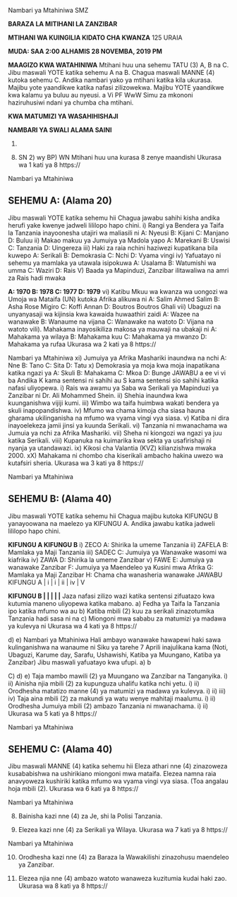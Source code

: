 Nambari ya Mtahiniwa
SMZ

**BARAZA LA MITIHANI LA ZANZIBAR**

**MTIHANI WA KUINGILIA KIDATO CHA KWANZA**
125 URAIA

**MUDA: SAA 2:00 ALHAMIS 28 NOVEMBA, 2019 PM**

**MAAGIZO KWA WATAHINIWA**
Mtihani huu una sehemu TATU (3) A, B na C.
Jibu maswali YOTE katika sehemu A na B. Chagua maswali MANNE (4)
kutoka sehemu C.
Andika nambari yako ya mtihani katika kila ukurasa.
Majibu yote yaandikwe katika nafasi zilizowekwa.
Majibu YOTE yaandikwe kwa kalamu ya buluu au nyeusi.
a Vi PF WwW
Simu za mkononi haziruhusiwi ndani ya chumba cha mtihani.

**KWA MATUMIZI YA WASAHIHISHAJI**

**NAMBARI YA SWALI ALAMA SAINI**

1. 
8) SN 2) wy BP) WN
Mtihani huu una kurasa 8 zenye maandishi
Ukurasa wa 1 kati ya 8
https://

Nambari ya Mtahiniwa

## SEHEMU A: (Alama 20)
Jibu maswali YOTE katika sehemu hii
Chagua jawabu sahihi kisha andika herufi yake kwenye jadweli lililopo hapo chini.
i) Rangi ya Bendera ya Taifa la Tanzania inayoonesha utajiri wa maliasili ni
A: Nyeusi B: Kijani C: Manjano D: Buluu ii) Makao makuu ya Jumuiya ya Madola yapo
A: Marekani B: Uswisi C: Tanzania D: Uingereza iii) Haki za raia nchini haziwezi kupatikana bila kuwepo
A: Serikali B: Demokrasia C: Nchi D: Vyama vingi iv) Yafuatayo ni sehemu ya mamlaka ya utawala isipokuwa
A: Usalama B: Watumishi wa umma
C: Waziri D: Rais
V) Baada ya Mapinduzi, Zanzibar ilitawaliwa na amri za Rais hadi mwaka

**A: 1970 B: 1978 C: 1977 D: 1979**
vi) Katibu Mkuu wa kwanza wa uongozi wa Umoja wa Mataifa (UN) kutoka Afrika alikuwa ni
A: Salim Ahmed Salim B: Asha Rose Migiro
C: Koffi Annan D: Boutros Boutros Ghali vii) Ubaguzi na unyanyasaji wa kijinsia kwa kawaida huwaathiri zaidi
A: Wazee na wanawake B: Wanaume na vijana
C: Wanawake na watoto D: Vijana na watoto vili). Mahakama inayosikiliza makosa ya mauwaji na ubakaji ni
A: Mahakama ya wilaya B: Mahakama kuu
C: Mahakama ya mwanzo D: Mahakama ya rufaa
Ukurasa wa 2 kati ya 8
https://

Nambari ya Mtahiniwa xi) Jumuiya ya Afrika Mashariki inaundwa na nchi
A: Nne B: Tano C: Sita D: Tatu x) Demokrasia ya moja kwa moja inapatikana katika ngazi ya
A: Skuli B: Mahakama C: Mkoa D: Bunge
JAWABU
a ee vi vi ba
Andika K kama sentensi ni sahihi au S kama sentensi sio sahihi katika nafasi uliyopewa.
i) Rais wa awamu ya Saba wa Serikali ya Mapinduzi ya Zanzibar ni Dr. Ali Mohammed Shein.
ii) Shehia inaundwa kwa kuunganishwa vijiji kumi.
iii) Wimbo wa taifa huimbwa wakati bendera ya skuli inapopandishwa.
iv) Mfumo wa chama kimoja cha siasa hauna gharama ukilinganisha na mfumo wa vyama vingi vya siasa.
v) Katiba ni dira inayoelekeza jamii jinsi ya kuunda Serikali.
vi) Tanzania ni mwanachama wa Jumuia ya nchi za Afrika Mashariki.
vii) Sheha ni kiongozi wa ngazi ya juu katika Serikali.
viii) Kupanuka na kuimarika kwa sekta ya usafirishaji ni nyanja ya utandawazi.
ix) Kikosi cha Valantia (KVZ) kilianzishwa mwaka 2000. 
xX) Mahakama ni chombo cha kiserikali ambacho hakina uwezo wa kutafsiri sheria.
Ukurasa wa 3 kati ya 8
https://

Nambari ya Mtahiniwa

## SEHEMU B: (Alama 40)
Jibu maswali YOTE katika sehemu hii
Chagua majibu kutoka KIFUNGU B yanayoowana na maelezo ya KIFUNGU A.
Andika jawabu katika jadweli lililopo hapo chini.

**KIFUNGU A KIFUNGU B**
i) ZECO A: Shirika la umeme Tanzania ii) ZAFELA B: Mamlaka ya Maji Tanzania iii) SADEC C: Jumuiya ya Wanawake wasomi wa kiafrika iv) ZAWA D: Shirika la umeme Zanzibar v) FAWE E: Jumuiya ya wanawake Zanzibar
F: Jumuiya ya Maendeleo ya Kusini mwa Afrika
G: Mamlaka ya Maji Zanzibar
H: Chama cha wanasheria wanawake
JAWABU
KIFUNGU A | i | i | ii | iv | V

**KIFUNGU B | | | | |**
Jaza nafasi zilizo wazi katika sentensi zifuatazo kwa kutumia maneno uliyopewa katika mabano.
a) Fedha ya Taifa la Tanzania ipo katika mfumo wa au b) Katiba mbili (2) kuu za serikali zinazotumika Tanzania hadi sasa ni na c) Miongoni mwa sababu za matumizi ya madawa ya kulevya ni
Ukurasa wa 4 kati ya 8
https://

d)
e)
Nambari ya Mtahiniwa
Hali ambayo wanawake hawapewi haki sawa kulinganishwa na wanaume ni
Siku ya tarehe 7 Aprili inajulikana kama
(Noti, Ubaguzi, Karume day, Sarafu, Ushawishi, Katiba ya
Muungano, Katiba ya Zanzibar)
Jibu maswali yafuatayo kwa ufupi.
a)
b
>
C)
d)
e)
Taja mambo mawili (2) ya Muungano wa Zanzibar na Tanganyika.
i)
ii)
Ainisha njia mbili (2) za kupunguza uhalifu katika nchi yetu.
i)
ii)
Orodhesha matatizo manne (4) ya matumizi ya madawa ya kulevya.
i)
ii)
iii)
iv)
Taja aina mbili (2) za makundi ya watu wenye mahitaji maalumu.
i)
ii)
Orodhesha Jumuiya mbili (2) ambazo Tanzania ni mwanachama.
i)
ii)
Ukurasa wa 5 kati ya 8
https://

Nambari ya Mtahiniwa

## SEHEMU C: (Alama 40)
Jibu maswali MANNE (4) katika sehemu hii
Eleza athari nne (4) zinazoweza kusababishwa na ushirikiano miongoni mwa mataifa.
Elezea namna raia anavyoweza kushiriki katika mfumo wa vyama vingi vya siasa.
(Toa angalau hoja mbili (2).
Ukurasa wa 6 kati ya 8
https://

Nambari ya Mtahiniwa

8. Bainisha kazi nne (4) za Je, shi la Polisi Tanzania.

9. Elezea kazi nne (4) za Serikali ya Wilaya.
Ukurasa wa 7 kati ya 8
https://

Nambari ya Mtahiniwa

10. Orodhesha kazi nne (4) za Baraza la Wawakilishi zinazohusu maendeleo ya Zanzibar.

11. Elezea njia nne (4) ambazo watoto wanaweza kuzitumia kudai haki zao.
Ukurasa wa 8 kati ya 8
https://